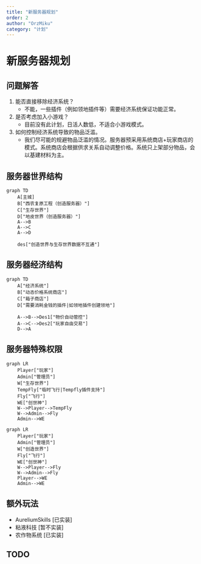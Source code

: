 ```yaml
---
title: "新服务器规划"
order: 2
author: "OrzMiku"
category: "计划"
---
```


# 新服务器规划

## 问题解答

1. 能否直接移除经济系统？
   - 不能，一些插件（例如领地插件等）需要经济系统保证功能正常。
2. 是否考虑加入小游戏？
   - 目前没有此计划，日活人数低，不适合小游戏模式。
3. 如何控制经济系统导致的物品泛滥。
   - 我们尽可能的规避物品泛滥的情况。服务器预采用系统商店+玩家商店的模式。系统商店会根据供求关系自动调整价格。系统只上架部分物品，会以基建材料为主。

## 服务器世界结构

```mermaid
graph TD
	A[主城]
	B["西农复原工程（创造服务器）"]
	C["生存世界"]
	D["地皮世界（创造服务器）"]
	A-->B
	A-->C
	A-->D

	des["创造世界与生存世界数据不互通"]
```

## 服务器经济结构

```mermaid
graph TD
	A["经济系统"]
	B["动态价格系统商店"]
	C["箱子商店"]
	D["需要消耗金钱的插件|如领地插件创建领地"]

	A-->B-->Des1["物价自动管控"]
	A-->C-->Des2["玩家自由交易"]
	D-->A
```

## 服务器特殊权限

```mermaid
graph LR
	Player["玩家"]
	Admin["管理员"]
	W["生存世界"]
	TempFly["临时飞行|Tempfly插件支持"]
	Fly["飞行"]
	WE["创世神"]
	W-->Player-->TempFly
	W-->Admin-->Fly
	Admin-->WE

```

```mermaid
graph LR
	Player["玩家"]
	Admin["管理员"]
	W["创造世界"]
	Fly["飞行"]
	WE["创世神"]
	W-->Player-->Fly
	W-->Admin-->Fly
	Player-->WE
	Admin-->WE
```

## 额外玩法

- AureliumSkills [已实装]
- 粘液科技 [暂不实装]
- 农作物系统 [已实装]

## TODO
